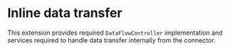 # Inline data transfer

This extension provides required `DataFlowController` implementation and services required to handle data transfer
internally from the connector.

